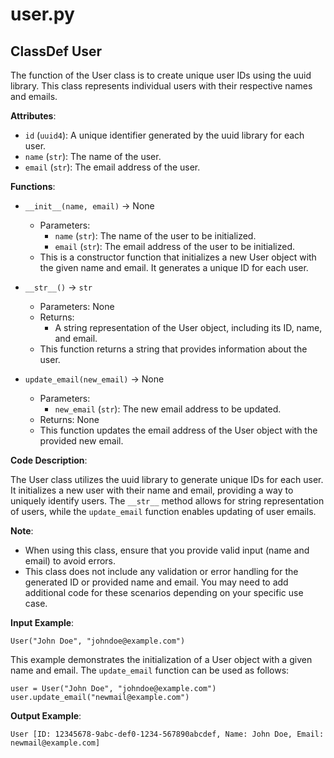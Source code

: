 # user.py

## ClassDef User

The function of the User class is to create unique user IDs using the uuid library. This class represents individual users with their respective names and emails.

**Attributes**:

- `id` (`uuid4`): A unique identifier generated by the uuid library for each user.
- `name` (`str`): The name of the user.
- `email` (`str`): The email address of the user.

**Functions**:

- `__init__(name, email)` -> None
    - Parameters:
        - `name` (`str`): The name of the user to be initialized.
        - `email` (`str`): The email address of the user to be initialized.
    - This is a constructor function that initializes a new User object with the given name and email. It generates a unique ID for each user.

- `__str__()` -> `str`
    - Parameters: None
    - Returns:
        - A string representation of the User object, including its ID, name, and email.
    - This function returns a string that provides information about the user.

- `update_email(new_email)` -> None
    - Parameters:
        - `new_email` (`str`): The new email address to be updated.
    - Returns: None
    - This function updates the email address of the User object with the provided new email.

**Code Description**: 

The User class utilizes the uuid library to generate unique IDs for each user. It initializes a new user with their name and email, providing a way to uniquely identify users. The `__str__` method allows for string representation of users, while the `update_email` function enables updating of user emails.

**Note**: 

- When using this class, ensure that you provide valid input (name and email) to avoid errors.
- This class does not include any validation or error handling for the generated ID or provided name and email. You may need to add additional code for these scenarios depending on your specific use case.

**Input Example**: 
```
User("John Doe", "johndoe@example.com")
```

This example demonstrates the initialization of a User object with a given name and email. The `update_email` function can be used as follows:

```
user = User("John Doe", "johndoe@example.com")
user.update_email("newmail@example.com")
```

**Output Example**: 
```
User [ID: 12345678-9abc-def0-1234-567890abcdef, Name: John Doe, Email: newmail@example.com]
```